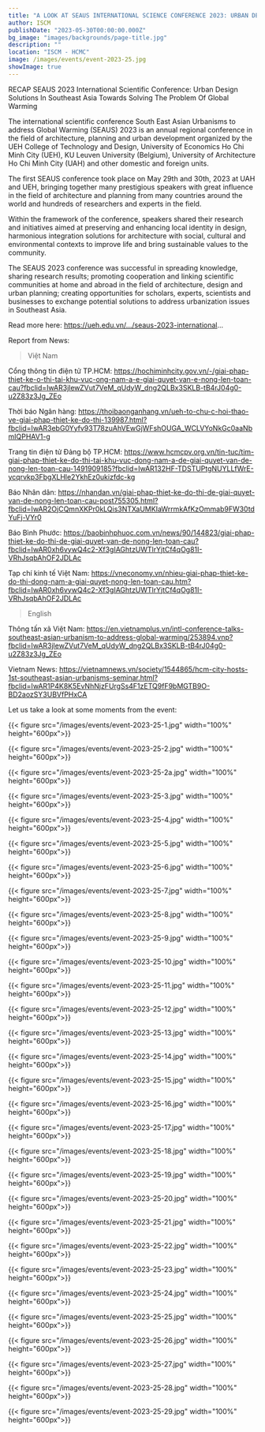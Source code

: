 ```yaml
---
title: "A LOOK AT SEAUS INTERNATIONAL SCIENCE CONFERENCE 2023: URBAN DESIGN SOLUTIONS IN SOUTHEAST ASIA TO SOLVE GLOBAL Warming"
author: ISCM
publishDate: "2023-05-30T00:00:00.000Z"
bg_image: "images/backgrounds/page-title.jpg"
description: "" 
location: "ISCM - HCMC"
image: /images/events/event-2023-25.jpg
showImage: true
---
```

RECAP SEAUS 2023 International Scientific Conference: Urban Design Solutions In Southeast Asia Towards Solving The Problem Of Global Warming

The international scientific conference South East Asian Urbanisms to address Global Warming (SEAUS) 2023 is an annual regional conference in the field of architecture, planning and urban development organized by the UEH College of Technology and Design, University of Economics Ho Chi Minh City (UEH), KU Leuven University (Belgium), University of Architecture Ho Chi Minh City (UAH) and other domestic and foreign units.

The first SEAUS conference took place on May 29th and 30th, 2023 at UAH and UEH, bringing together many prestigious speakers with great influence in the field of architecture and planning from many countries around the world and hundreds of researchers and experts in the field.

Within the framework of the conference, speakers shared their research and initiatives aimed at preserving and enhancing local identity in design, harmonious integration solutions for architecture with social, cultural and environmental contexts to improve life and bring sustainable values to the community.

The SEAUS 2023 conference was successful in spreading knowledge, sharing research results; promoting cooperation and linking scientific communities at home and abroad in the field of architecture, design and urban planning; creating opportunities for scholars, experts, scientists and businesses to exchange potential solutions to address urbanization issues in Southeast Asia.

Read more here: https://ueh.edu.vn/.../seaus-2023-international...

Report from News:

> Việt Nam

Cổng thông tin điện tử TP.HCM: https://hochiminhcity.gov.vn/-/giai-phap-thiet-ke-o-thi-tai-khu-vuc-ong-nam-a-e-giai-quyet-van-e-nong-len-toan-cau?fbclid=IwAR3jlewZVut7VeM_qUdyW_dng2QLBx3SKLB-tB4rJ04g0-u2Z83z3Jg_ZEo

Thời báo Ngân hàng: https://thoibaonganhang.vn/ueh-to-chu-c-hoi-thao-ve-giai-phap-thiet-ke-do-thi-139987.html?fbclid=IwAR3ebG0Yyfv93T78zuAhVEwGjWFshOUGA_WCLVYoNkGc0aaNbmIQPHAV1-g

Trang tin điện tử Đảng bộ TP.HCM: https://www.hcmcpv.org.vn/tin-tuc/tim-giai-phap-thiet-ke-do-thi-tai-khu-vuc-dong-nam-a-de-giai-quyet-van-de-nong-len-toan-cau-1491909185?fbclid=IwAR132HF-TDSTUPtgNUYLLfWrE-ycqrvkp3FbgXLHle2YkhEz0ukizfdc-kg

Báo Nhân dân: https://nhandan.vn/giai-phap-thiet-ke-do-thi-de-giai-quyet-van-de-nong-len-toan-cau-post755305.html?fbclid=IwAR2OjCQmnXKPr0kLQis3NTXaUMKIaWrrmkAfKzOmmab9FW30tdYuFj-VYr0

Báo Bình Phước: https://baobinhphuoc.com.vn/news/90/144823/giai-phap-thiet-ke-do-thi-de-giai-quyet-van-de-nong-len-toan-cau?fbclid=IwAR0xh6vywQ4c2-Xf3gIAGhtzUWTlrYjtCf4qOg81I-VRhJsqbAhOF2JDLAc

Tạp chí kinh tế Việt Nam: https://vneconomy.vn/nhieu-giai-phap-thiet-ke-do-thi-dong-nam-a-giai-quyet-nong-len-toan-cau.htm?fbclid=IwAR0xh6vywQ4c2-Xf3gIAGhtzUWTlrYjtCf4qOg81I-VRhJsqbAhOF2JDLAc

> English

Thông tấn xã Việt Nam: https://en.vietnamplus.vn/intl-conference-talks-southeast-asian-urbanism-to-address-global-warming/253894.vnp?fbclid=IwAR3jlewZVut7VeM_qUdyW_dng2QLBx3SKLB-tB4rJ04g0-u2Z83z3Jg_ZEo

Vietnam News: https://vietnamnews.vn/society/1544865/hcm-city-hosts-1st-southeast-asian-urbanisms-seminar.html?fbclid=IwAR1P4K8K5EvNhNjzFUrgSs4F1zETQ9fF9bMGTB9O-BD2aozSY3UBVfPHxCA

Let us take a look at some moments from the event:

{{< figure src="/images/events/event-2023-25-1.jpg" width="100%" height="600px">}} 

{{< figure src="/images/events/event-2023-25-2.jpg" width="100%" height="600px">}} 

{{< figure src="/images/events/event-2023-25-2a.jpg" width="100%" height="600px">}} 

{{< figure src="/images/events/event-2023-25-3.jpg" width="100%" height="600px">}} 

{{< figure src="/images/events/event-2023-25-4.jpg" width="100%" height="600px">}} 

{{< figure src="/images/events/event-2023-25-5.jpg" width="100%" height="600px">}} 

{{< figure src="/images/events/event-2023-25-6.jpg" width="100%" height="600px">}} 

{{< figure src="/images/events/event-2023-25-7.jpg" width="100%" height="600px">}} 

{{< figure src="/images/events/event-2023-25-8.jpg" width="100%" height="600px">}} 

{{< figure src="/images/events/event-2023-25-9.jpg" width="100%" height="600px">}} 

{{< figure src="/images/events/event-2023-25-10.jpg" width="100%" height="600px">}} 

{{< figure src="/images/events/event-2023-25-11.jpg" width="100%" height="600px">}} 

{{< figure src="/images/events/event-2023-25-12.jpg" width="100%" height="600px">}} 

{{< figure src="/images/events/event-2023-25-13.jpg" width="100%" height="600px">}} 

{{< figure src="/images/events/event-2023-25-14.jpg" width="100%" height="600px">}} 

{{< figure src="/images/events/event-2023-25-15.jpg" width="100%" height="600px">}} 

{{< figure src="/images/events/event-2023-25-16.jpg" width="100%" height="600px">}} 

{{< figure src="/images/events/event-2023-25-17.jpg" width="100%" height="600px">}} 

{{< figure src="/images/events/event-2023-25-18.jpg" width="100%" height="600px">}} 

{{< figure src="/images/events/event-2023-25-19.jpg" width="100%" height="600px">}} 

{{< figure src="/images/events/event-2023-25-20.jpg" width="100%" height="600px">}} 

{{< figure src="/images/events/event-2023-25-21.jpg" width="100%" height="600px">}} 

{{< figure src="/images/events/event-2023-25-22.jpg" width="100%" height="600px">}} 

{{< figure src="/images/events/event-2023-25-23.jpg" width="100%" height="600px">}} 

{{< figure src="/images/events/event-2023-25-24.jpg" width="100%" height="600px">}} 

{{< figure src="/images/events/event-2023-25-25.jpg" width="100%" height="600px">}} 

{{< figure src="/images/events/event-2023-25-26.jpg" width="100%" height="600px">}} 

{{< figure src="/images/events/event-2023-25-27.jpg" width="100%" height="600px">}} 

{{< figure src="/images/events/event-2023-25-28.jpg" width="100%" height="600px">}} 

{{< figure src="/images/events/event-2023-25-29.jpg" width="100%" height="600px">}} 
